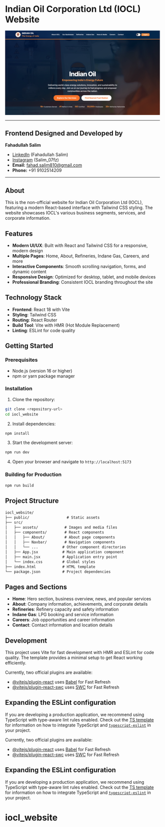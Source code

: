 # Indian Oil Corporation Ltd (IOCL) Website

![IOCL Homepage](./src/assets/iocl_homepage.png)

---

## Frontend Designed and Developed by

**Fahadullah Salim**
- [LinkedIn](https://www.linkedin.com/in/salim07?utm_source=share&utm_campaign=share_via&utm_content=profile&utm_medium=android_app) (Fahadullah Salim)
- [Instagram](https://www.instagram.com/salim_07fz?igsh=MWNiZXJwM3hoYWliNQ==) (Salim_07fz)
- **Email:** fahad.salim810@gmail.com
- **Phone:** +91 9102514209

---

## About

This is the non-official website for Indian Oil Corporation Ltd (IOCL), featuring a modern React-based interface with Tailwind CSS styling. The website showcases IOCL's various business segments, services, and corporate information.

## Features

- **Modern UI/UX**: Built with React and Tailwind CSS for a responsive, modern design
- **Multiple Pages**: Home, About, Refineries, Indane Gas, Careers, and more
- **Interactive Components**: Smooth scrolling navigation, forms, and dynamic content
- **Responsive Design**: Optimized for desktop, tablet, and mobile devices
- **Professional Branding**: Consistent IOCL branding throughout the site

## Technology Stack

- **Frontend**: React 18 with Vite
- **Styling**: Tailwind CSS
- **Routing**: React Router
- **Build Tool**: Vite with HMR (Hot Module Replacement)
- **Linting**: ESLint for code quality

## Getting Started

### Prerequisites

- Node.js (version 16 or higher)
- npm or yarn package manager

### Installation

1. Clone the repository:
```bash
git clone <repository-url>
cd iocl_website
```

2. Install dependencies:
```bash
npm install
```

3. Start the development server:
```bash
npm run dev
```

4. Open your browser and navigate to `http://localhost:5173`

### Building for Production

```bash
npm run build
```

## Project Structure

```
iocl_website/
├── public/                 # Static assets
├── src/
│   ├── assets/            # Images and media files
│   ├── components/        # React components
│   │   ├── About/         # About page components
│   │   ├── Navbar/        # Navigation components
│   │   └── ...           # Other component directories
│   ├── App.jsx           # Main application component
│   ├── main.jsx          # Application entry point
│   └── index.css         # Global styles
├── index.html            # HTML template
└── package.json          # Project dependencies
```

## Pages and Sections

- **Home**: Hero section, business overview, news, and popular services
- **About**: Company information, achievements, and corporate details
- **Refineries**: Refinery capacity and safety information
- **Indane Gas**: LPG booking and service information
- **Careers**: Job opportunities and career information
- **Contact**: Contact information and location details

## Development

This project uses Vite for fast development with HMR and ESLint for code quality. The template provides a minimal setup to get React working efficiently.

Currently, two official plugins are available:

- [@vitejs/plugin-react](https://github.com/vitejs/vite-plugin-react/blob/main/packages/plugin-react) uses [Babel](https://babeljs.io/) for Fast Refresh
- [@vitejs/plugin-react-swc](https://github.com/vitejs/vite-plugin-react-swc) uses [SWC](https://swc.rs/) for Fast Refresh

## Expanding the ESLint configuration

If you are developing a production application, we recommend using TypeScript with type-aware lint rules enabled. Check out the [TS template](https://github.com/vitejs/vite/tree/main/packages/create-vite/template-react-ts) for information on how to integrate TypeScript and [`typescript-eslint`](https://typescript-eslint.io) in your project.

Currently, two official plugins are available:

- [@vitejs/plugin-react](https://github.com/vitejs/vite-plugin-react/blob/main/packages/plugin-react) uses [Babel](https://babeljs.io/) for Fast Refresh
- [@vitejs/plugin-react-swc](https://github.com/vitejs/vite-plugin-react/blob/main/packages/plugin-react-swc) uses [SWC](https://swc.rs/) for Fast Refresh

## Expanding the ESLint configuration

If you are developing a production application, we recommend using TypeScript with type-aware lint rules enabled. Check out the [TS template](https://github.com/vitejs/vite/tree/main/packages/create-vite/template-react-ts) for information on how to integrate TypeScript and [`typescript-eslint`](https://typescript-eslint.io) in your project.
# iocl_website

